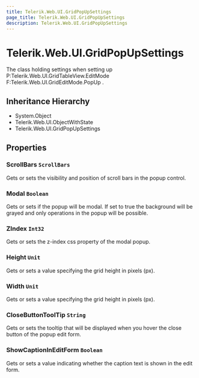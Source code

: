 ```yaml
---
title: Telerik.Web.UI.GridPopUpSettings
page_title: Telerik.Web.UI.GridPopUpSettings
description: Telerik.Web.UI.GridPopUpSettings
---
```


# Telerik.Web.UI.GridPopUpSettings

The class holding settings when setting up P:Telerik.Web.UI.GridTableView.EditMode F:Telerik.Web.UI.GridEditMode.PopUp .

## Inheritance Hierarchy

* System.Object
* Telerik.Web.UI.ObjectWithState
* Telerik.Web.UI.GridPopUpSettings

## Properties

###  ScrollBars `ScrollBars`

Gets or sets the visibility and position of scroll bars in the popup control.

###  Modal `Boolean`

Gets or sets if the popup will be modal. If set to true
            the background will be grayed and only operations in the popup
            will be possible.

###  ZIndex `Int32`

Gets or sets the z-index css property of the modal popup.

###  Height `Unit`

Gets or sets a value specifying the grid height in pixels (px).

###  Width `Unit`

Gets or sets a value specifying the grid height in pixels (px).

###  CloseButtonToolTip `String`

Gets or sets the tooltip that will be displayed when you hover the
            close button of the popup edit form.

###  ShowCaptionInEditForm `Boolean`

Gets or sets a value indicating whether the caption text is shown in the edit form.

